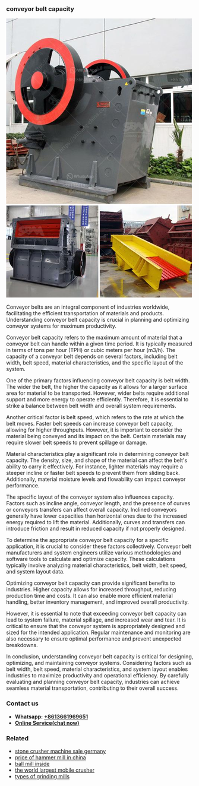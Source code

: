 <h3>conveyor belt capacity</h3><img src='1708499347.jpg' alt=''><p>Conveyor belts are an integral component of industries worldwide, facilitating the efficient transportation of materials and products. Understanding conveyor belt capacity is crucial in planning and optimizing conveyor systems for maximum productivity.</p><p>Conveyor belt capacity refers to the maximum amount of material that a conveyor belt can handle within a given time period. It is typically measured in terms of tons per hour (TPH) or cubic meters per hour (m3/h). The capacity of a conveyor belt depends on several factors, including belt width, belt speed, material characteristics, and the specific layout of the system.</p><p>One of the primary factors influencing conveyor belt capacity is belt width. The wider the belt, the higher the capacity as it allows for a larger surface area for material to be transported. However, wider belts require additional support and more energy to operate efficiently. Therefore, it is essential to strike a balance between belt width and overall system requirements.</p><p>Another critical factor is belt speed, which refers to the rate at which the belt moves. Faster belt speeds can increase conveyor belt capacity, allowing for higher throughputs. However, it is important to consider the material being conveyed and its impact on the belt. Certain materials may require slower belt speeds to prevent spillage or damage.</p><p>Material characteristics play a significant role in determining conveyor belt capacity. The density, size, and shape of the material can affect the belt's ability to carry it effectively. For instance, lighter materials may require a steeper incline or faster belt speeds to prevent them from sliding back. Additionally, material moisture levels and flowability can impact conveyor performance.</p><p>The specific layout of the conveyor system also influences capacity. Factors such as incline angle, conveyor length, and the presence of curves or conveyors transfers can affect overall capacity. Inclined conveyors generally have lower capacities than horizontal ones due to the increased energy required to lift the material. Additionally, curves and transfers can introduce friction and result in reduced capacity if not properly designed.</p><p>To determine the appropriate conveyor belt capacity for a specific application, it is crucial to consider these factors collectively. Conveyor belt manufacturers and system engineers utilize various methodologies and software tools to calculate and optimize capacity. These calculations typically involve analyzing material characteristics, belt width, belt speed, and system layout data.</p><p>Optimizing conveyor belt capacity can provide significant benefits to industries. Higher capacity allows for increased throughput, reducing production time and costs. It can also enable more efficient material handling, better inventory management, and improved overall productivity.</p><p>However, it is essential to note that exceeding conveyor belt capacity can lead to system failure, material spillage, and increased wear and tear. It is critical to ensure that the conveyor system is appropriately designed and sized for the intended application. Regular maintenance and monitoring are also necessary to ensure optimal performance and prevent unexpected breakdowns.</p><p>In conclusion, understanding conveyor belt capacity is critical for designing, optimizing, and maintaining conveyor systems. Considering factors such as belt width, belt speed, material characteristics, and system layout enables industries to maximize productivity and operational efficiency. By carefully evaluating and planning conveyor belt capacity, industries can achieve seamless material transportation, contributing to their overall success.</p><h3>Contact us</h3><ul><li><strong>Whatsapp:&nbsp;<a href="https://wa.me/8613661969651">+8613661969651</a></strong></li><li><a href="https://swt.shibang-china.com/?git&amp;zhl&amp;conveyor belt capacity"><strong>Online Service(chat now)</strong></a></li></ul><h3>Related</h3><ul><li><a href='stone crusher machine sale germany.md'>stone crusher machine sale germany</a></li><li><a href='price of hammer mill in china.md'>price of hammer mill in china</a></li><li><a href='ball mill inside.md'>ball mill inside</a></li><li><a href='the world largest mobile crusher.md'>the world largest mobile crusher</a></li><li><a href='types of grinding mills.md'>types of grinding mills</a></li></ul>
